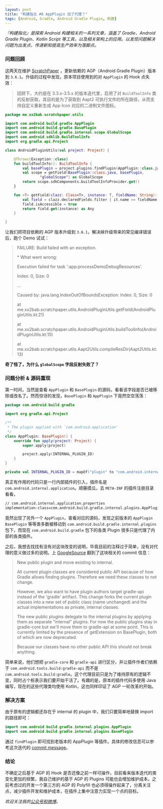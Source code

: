```yaml
---
layout: post
title: "构建指北 #8 AppPlugin 加了代理？"
tags: [Android, Gradle, Android Gradle Plugin, 构建]
---
```


*『构建指北』是探索 Android 构建相关的一系列文章，涵盖了 Gradle、Android Gradle Plugin、Kotlin Script 等工具，以及相关架构上的应用。以发现问题解决问题为出发点，传递新知提高生产效率为落脚点。*

### 问题回顾

这两天在维护 [ScratchPaper](https://github.com/2BAB/ScratchPaper) ，更新依赖的 AGP（Android Gradle Plugin）版本到 `3.6.1`。升级的过程中发现，原本项目使用到的对 `AppPlugin` 的 Hook 点失效：

> 回顾下，大约是在 3.3.x-3.5.x 的版本迭代里，启用了对 `BuildToolInfo` 类的反射获取，其目的是为了获取到 Aapt2 可执行文件的所在路径，从而支持自定义重新生成 App Icon 对应的二进制文件图标。

``` kotlin
package me.xx2bab.scratchpaper.utils

import com.android.build.gradle.AppPlugin
import com.android.build.gradle.BasePlugin
import com.android.build.gradle.internal.scope.GlobalScope
import com.android.sdklib.BuildToolInfo
import org.gradle.api.Project

class AndroidPluginUtils(val project: Project) {

    @Throws(Exception::class)
    fun buildToolInfo(): BuildToolInfo {
        val basePlugin = project.plugins.findPlugin(AppPlugin::class.java) as BasePlugin<*>
        val scope = getField(BasePlugin::class.java, basePlugin,
                "globalScope") as GlobalScope
        return scope.sdkComponents.buildToolInfoProvider.get()
    }

    fun <T> getField(clazz: Class<T>, instance: T, fieldName: String): Any {
        val field = clazz.declaredFields.filter { it.name == fieldName }[0]
        field.isAccessible = true
        return field.get(instance) as Any
    }

}
```

让我们把项目依赖的 AGP 版本升级到 `3.6.1`，解决掉升级带来的常见编译错误后，跑个 Demo 试试：

> FAILURE: Build failed with an exception.
>
> \* What went wrong:
> 
> Execution failed for task ':app:processDemoDebugResources'.
> 
> Index: 0, Size: 0
> 
> ...
> 
> Caused by: java.lang.IndexOutOfBoundsException: Index: 0, Size: 0
> 
>   at me.xx2bab.scratchpaper.utils.AndroidPluginUtils.getField(AndroidPluginUtils.kt:21)
> 
>   at me.xx2bab.scratchpaper.utils.AndroidPluginUtils.buildToolInfo(AndroidPluginUtils.kt:15)
> 
>   at me.xx2bab.scratchpaper.utils.Aapt2Utils.compileResDir(Aapt2Utils.kt:13)

**奇了怪了，为什么 `globalScope` 字段反射失败了？**

### 问题分析 & 源码重现

第一时间，当然是查看 `AppPlugin` 和 `BasePlugin` 的源码，看看该字段是否已被移除或改名了。然而惊讶的发现，`BasePlugin` 和 `AppPlugin` 下竟然空空荡荡：

``` kotlin
package com.android.build.gradle

import org.gradle.api.Project

/**
 * The plugin applied with `com.android.application'
 */
class AppPlugin: BasePlugin() {
    override fun apply(project: Project) {
        super.apply(project)

        project.apply(INTERNAL_PLUGIN_ID)
    }
}

private val INTERNAL_PLUGIN_ID = mapOf("plugin" to "com.android.internal.application")
```

真正有作用的代码只是一行内部插件的引入，插件名是 `com.android.internal.application`。顺藤摸瓜，去 `META-INF` 的插件注册目录看看，

``` xml
// com.android.internal.application.properties
implementation-class=com.android.build.gradle.internal.plugins.AppPlugin
```

竟然出现了另外一个 `AppPlugin`，查看对应的源码，发现之前版本的 `AppPlugin` `BasePlugin` 等等类多数被移动到 `com.android.build.gradle.internal.plugins` 包下，而现在 `com.android.build.gradle` 包下的各类 Plugin 很多只是代理了内部的各类插件。

之后，我想去找找有没有对这块改变的说明，毕竟目前的注释过于简单，没有对代理的意义做过多的说明。上 [GoogleSource](https://android.googlesource.com/platform/tools/base/+/ecdfaee5fbdfa69e82bb9266b6742d9c3db27880) 翻到了这块相关的 commit 信息：

> New public plugin and move existing to internal.
>
> All current plugin classes are considered public API
because of how Gradle allows finding plugins. Therefore
we need these classes to not change.
>
> However, we also want to have plugin authors target gradle-api
instead of the 'gradle' artifact. This change forks the current
plugin classes into a new set of public class (name unchanged)
and the actual implementations as private, internal classes.
> 
> The new public plugins delegate to the internal plugins
by applying them as separate "internal" plugins. For now
the public plugins stay in gradle-core but we'll move them
to gradle-api at some point. This is currently limited by
the presence of getExtension on BasePlugin, both of which are
now deprecated.
> 
> Because our classes have no other public API this should not
break anything.

简单来说，他们想把 `gradle-core` 和 `gradle-api` 进行区分，并让插件作者们依赖于 `com.android.tools.build:gradle-api` 而不是 `com.android.tools.build:gradle`。这个代理目前只是为了维持原有的逻辑不变，同时占个桩表示我们要开始干活了。有趣的是，原本的插件代码多使用 Java 编写，现在的这些代理类均使用 Kotlin，这也同样印证了 AGP 一轮改革的开始。

### 解决方案

由于原有的逻辑都还存在于 internal 的 plugin 中，我们只要简单地替换 import 的路径即可：

``` kotlin
import com.android.build.gradle.internal.plugins.AppPlugin
import com.android.build.gradle.internal.plugins.BasePlugin
```

通过 `findPlugin` 即可找到老版本的 AppPlugin 等插件。具体的修改信息可以参考这次迭代的 [commit message](https://github.com/2BAB/ScratchPaper/commit/17f3e83615ca95104b735f6c541ac65df8e4962c)。

### 结论

不确定之后基于 AGP 的 Hook 是否还像之前一样可操作，目前看来版本迭代的类变化更加的频繁，我自己维护的基于 AGP 的 Plugins 可能也会增加维护成本。之前考虑过的开发一个第三方的 AGP 的 Polyfill 也必须得操作起来了，分离关注点，减少插件开发和维护成本，在插件上集中注意力实现一个点的目标。

*欢迎关注我的[公众号和微博](/about)。*

